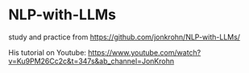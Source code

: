 # NLP-with-LLMs
study and practice from https://github.com/jonkrohn/NLP-with-LLMs/

His tutorial on Youtube: https://www.youtube.com/watch?v=Ku9PM26Cc2c&t=347s&ab_channel=JonKrohn
